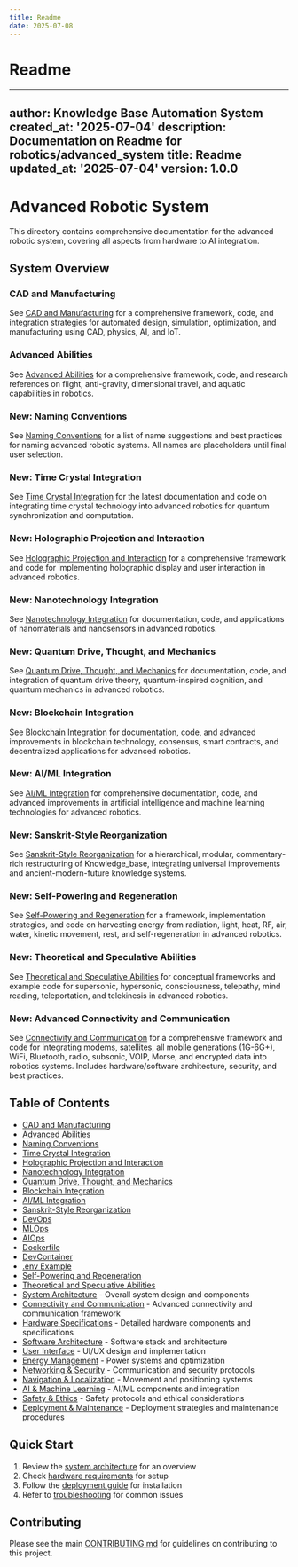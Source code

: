 ```yaml
---
title: Readme
date: 2025-07-08
---
```


# Readme

---
author: Knowledge Base Automation System
created_at: '2025-07-04'
description: Documentation on Readme for robotics/advanced_system
title: Readme
updated_at: '2025-07-04'
version: 1.0.0
---

# Advanced Robotic System

This directory contains comprehensive documentation for the advanced robotic system, covering all aspects from hardware to AI integration.

## System Overview

### CAD and Manufacturing
See [CAD and Manufacturing](./cad_and_manufacturing.md) for a comprehensive framework, code, and integration strategies for automated design, simulation, optimization, and manufacturing using CAD, physics, AI, and IoT.

### Advanced Abilities
See [Advanced Abilities](./advanced_abilities.md) for a comprehensive framework, code, and research references on flight, anti-gravity, dimensional travel, and aquatic capabilities in robotics.

### New: Naming Conventions
See [Naming Conventions](./naming_conventions.md) for a list of name suggestions and best practices for naming advanced robotic systems. All names are placeholders until final user selection.

### New: Time Crystal Integration
See [Time Crystal Integration](./time_crystal_integration.md) for the latest documentation and code on integrating time crystal technology into advanced robotics for quantum synchronization and computation.

### New: Holographic Projection and Interaction
See [Holographic Projection and Interaction](./holographic_projection_and_interaction.md) for a comprehensive framework and code for implementing holographic display and user interaction in advanced robotics.

### New: Nanotechnology Integration
See [Nanotechnology Integration](./nanotechnology_integration.md) for documentation, code, and applications of nanomaterials and nanosensors in advanced robotics.

### New: Quantum Drive, Thought, and Mechanics
See [Quantum Drive, Thought, and Mechanics](./quantum_drive_and_thought.md) for documentation, code, and integration of quantum drive theory, quantum-inspired cognition, and quantum mechanics in advanced robotics.

### New: Blockchain Integration
See [Blockchain Integration](./blockchain_integration.md) for documentation, code, and advanced improvements in blockchain technology, consensus, smart contracts, and decentralized applications for advanced robotics.

### New: AI/ML Integration
See [AI/ML Integration](./ai_ml_integration.md) for comprehensive documentation, code, and advanced improvements in artificial intelligence and machine learning technologies for advanced robotics.

### New: Sanskrit-Style Reorganization
See [Sanskrit-Style Reorganization](./sanskrit_style_reorganization.md) for a hierarchical, modular, commentary-rich restructuring of Knowledge_base, integrating universal improvements and ancient-modern-future knowledge systems.

### New: Self-Powering and Regeneration
See [Self-Powering and Regeneration](./self_powering_and_regeneration.md) for a framework, implementation strategies, and code on harvesting energy from radiation, light, heat, RF, air, water, kinetic movement, rest, and self-regeneration in advanced robotics.

### New: Theoretical and Speculative Abilities
See [Theoretical and Speculative Abilities](./theoretical_abilities.md) for conceptual frameworks and example code for supersonic, hypersonic, consciousness, telepathy, mind reading, teleportation, and telekinesis in advanced robotics.

### New: Advanced Connectivity and Communication
See [Connectivity and Communication](./connectivity_and_communication.md) for a comprehensive framework and code for integrating modems, satellites, all mobile generations (1G-6G+), WiFi, Bluetooth, radio, subsonic, VOIP, Morse, and encrypted data into robotics systems. Includes hardware/software architecture, security, and best practices.

## Table of Contents
- [CAD and Manufacturing](./cad_and_manufacturing.md)
- [Advanced Abilities](./advanced_abilities.md)
- [Naming Conventions](./naming_conventions.md)
- [Time Crystal Integration](./time_crystal_integration.md)
- [Holographic Projection and Interaction](./holographic_projection_and_interaction.md)
- [Nanotechnology Integration](./nanotechnology_integration.md)
- [Quantum Drive, Thought, and Mechanics](./quantum_drive_and_thought.md)
- [Blockchain Integration](./blockchain_integration.md)
- [AI/ML Integration](./ai_ml_integration.md)
- [Sanskrit-Style Reorganization](./sanskrit_style_reorganization.md) <!-- New -->
- [DevOps](../../devops/README.md)
- [MLOps](../../mlops/README.md)
- [AIOps](../../aiops/README.md)
- [Dockerfile](../../../Dockerfile)
- [DevContainer](../../../.devcontainer/devcontainer.json)
- [.env Example](../../../.env)
- [Self-Powering and Regeneration](./self_powering_and_regeneration.md)
- [Theoretical and Speculative Abilities](./theoretical_abilities.md)
- [System Architecture](architecture.md) - Overall system design and components
- [Connectivity and Communication](./connectivity_and_communication.md) - Advanced connectivity and communication framework
- [Hardware Specifications](hardware/README.md) - Detailed hardware components and specifications
- [Software Architecture](software/README.md) - Software stack and architecture
- [User Interface](ui_ux/README.md) - UI/UX design and implementation
- [Energy Management](energy/README.md) - Power systems and optimization
- [Networking & Security](networking/README.md) - Communication and security protocols
- [Navigation & Localization](navigation/README.md) - Movement and positioning systems
- [AI & Machine Learning](ai/README.md) - AI/ML components and integration
- [Safety & Ethics](../../docs/guidelines/safety_ethics/README.md) - Safety protocols and ethical considerations
- [Deployment & Maintenance](deployment/README.md) - Deployment strategies and maintenance procedures

## Quick Start

1. Review the [system architecture](architecture.md) for an overview
2. Check [hardware requirements](hardware/README.md) for setup
3. Follow the [deployment guide](deployment/README.md) for installation
4. Refer to [troubleshooting](TROUBLESHOOTING.md) for common issues

## Contributing

Please see the main [CONTRIBUTING.md](../../../CONTRIBUTING.md) for guidelines on contributing to this project.
